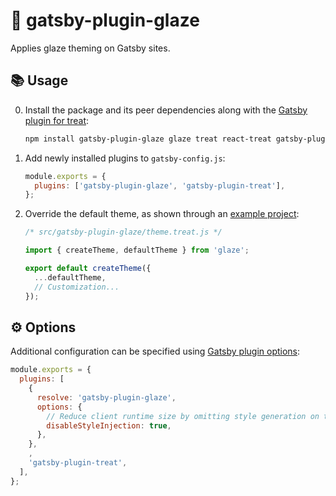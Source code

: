 # 🍩 gatsby-plugin-glaze

Applies glaze theming on Gatsby sites.

## 📚 Usage

0. Install the package and its peer dependencies along with the [Gatsby plugin for treat][]:

   ```sh
   npm install gatsby-plugin-glaze glaze treat react-treat gatsby-plugin-treat
   ```

1. Add newly installed plugins to `gatsby-config.js`:

   ```js
   module.exports = {
     plugins: ['gatsby-plugin-glaze', 'gatsby-plugin-treat'],
   };
   ```

2. Override the default theme, as shown through an [example project][]:

   ```js
   /* src/gatsby-plugin-glaze/theme.treat.js */

   import { createTheme, defaultTheme } from 'glaze';

   export default createTheme({
     ...defaultTheme,
     // Customization...
   });
   ```

## ⚙️ Options

Additional configuration can be specified using [Gatsby plugin options][]:

```js
module.exports = {
  plugins: [
    {
      resolve: 'gatsby-plugin-glaze',
      options: {
        // Reduce client runtime size by omitting style generation on the fly
        disableStyleInjection: true,
      },
    },
    ,
    'gatsby-plugin-treat',
  ],
};
```

[gatsby plugin for treat]: https://www.npmjs.com/package/gatsby-plugin-treat
[example project]: https://github.com/kripod/glaze/tree/master/packages/example-gatsby
[gatsby plugin options]: https://www.gatsbyjs.org/docs/configuring-usage-with-plugin-options/
